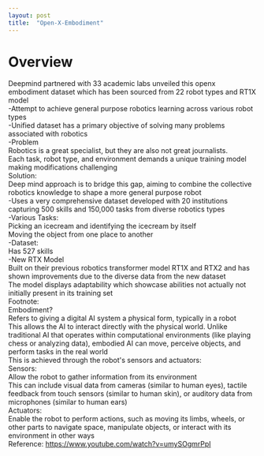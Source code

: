 ```yaml
---
layout: post
title:  "Open-X-Embodiment"
---
```


# Overview
Deepmind partnered with 33 academic labs unveiled this openx embodiment dataset which has been sourced from 22 robot types and RT1X model <br/>
-Attempt to achieve general purpose robotics learning across various robot types <br/>
-Unified dataset has a primary objective of solving many problems associated with robotics <br/>
-Problem <br/>
Robotics is a great specialist, but they are also not great journalists. <br/>
Each task, robot type, and environment demands a unique training model making modifications challenging <br/>
Solution: <br/>
Deep mind approach is to bridge this gap, aiming to combine the collective robotics knowledge to shape a more general purpose robot <br/>
-Uses a very comprehensive dataset developed with 20 institutions capturing 500 skills and 150,000 tasks from diverse robotics types <br/>
-Various Tasks: <br/>
Picking an icecream and identifying the icecream by itself <br/>
Moving the object from one place to another <br/>
-Dataset: <br/>
Has 527 skills <br/>
-New RTX Model <br/>
Built on their previous robotics transformer model RT1X and RTX2 and has shown improvements due to the diverse data from the new dataset <br/>
The model displays adaptability which showcase abilities not actually not initially present in its training set <br/>
Footnote: <br/>
Embodiment? <br/>
Refers to giving a digital AI system a physical form, typically in a robot <br/>
This allows the AI to interact directly with the physical world. Unlike traditional AI that operates within computational environments (like playing chess or analyzing data), embodied AI can move, perceive objects, and perform tasks in the real world <br/> 
This is achieved through the robot's sensors and actuators: <br/>
Sensors: <br/>
Allow the robot to gather information from its environment <br/>
This can include visual data from cameras (similar to human eyes), tactile feedback from touch sensors (similar to human skin), or auditory data from microphones (similar to human ears) <br/>
Actuators: <br/>
Enable the robot to perform actions, such as moving its limbs, wheels, or other parts to navigate space, manipulate objects, or interact with its environment in other ways <br/>
Reference: https://www.youtube.com/watch?v=umySOgmrPpI <br/>

